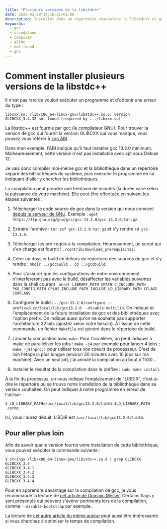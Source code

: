 ```yaml
---
title: "Plusieurs versions de la libstdc++"
date: 2025-02-28T19:16:31+01:00
description: Installer dans un répertoire standalone la libstdc++ et gcc
keywords:
  - gcc
  - standalone
  - compiler
  - glibc
  - not found
  - gnu
---
```

# Comment installer plusieurs versions de la libstdc++

Il n'est pas rare de vouloir exécuter un programme et d'obtenir une erreur du type :

`libxxx.so: /lib/x86_64-linux-gnu/libstdc++.so.6: version GLIBCXX_3.4.32 not found (required by .../libxxx.so)`

La libstdc++ est fournie par gcc (le compilateur GNU).
Pour trouver la version de gcc qui fournit la version GLIBCXX qui vous manque, vous pouvez vous référer à [son ABI](https://gcc.gnu.org/onlinedocs/libstdc++/manual/abi.html).

Dans mon exemple, l'ABI indique qu'il faut installer gcc 13.2.0 minimum.
Malheureusement, cette version n'est pas installable avec apt sous Debian 12.

Je vais donc compiler moi-même gcc et la bibliothèque dans un répertoire séparé des bibliothèques du système, puis exécuter le programme en lui indiquant d'aller y chercher les bibliothèques.

La compilation peut prendre une trentaine de minutes (la durée varie selon la puissance de votre machine).
Elle peut être effectuée en suivant les étapes suivantes :

1. Télécharger le code source de gcc dans la version qui nous convient [depuis le serveur de GNU](https://ftp.gnu.org/gnu/gcc/).
  Exemple : `wget https://ftp.gnu.org/gnu/gcc/gcc-13.2.0/gcc-13.2.0.tar.gz`.

2. Extraire l'archive : `tar zxf gcc-13.2.0.tar.gz` et s'y rendre `cd gcc-13.2.0`.
3. Télécharger les pré-requis à la compilation.
  Heureusement, un script qui s'en charge est fournit ! `./contrib/download_prerequisites`.

4. Créer un dossier build en dehors du répertoire des sources de gcc et s'y rendre : `mkdir ../gccbuild ; cd ../gccbuild`.

5. Pour s'assurer que les configurations de notre environnement n'interfèreront pas avec le build, désaffecter les variables suivantes dans le shell courant : `unset LIBRARY_PATH CPATH C_INCLUDE_PATH PKG_CONFIG_PATH CPLUS_INCLUDE_PATH INCLUDE LD_LIBRARY_PATH CFLAGS CXXFLAGS`

6. Configurer le build : `../gcc-13.2.0/configure --prefix=/usr/local/lib/gcc13.2.0 --disable-multilib`.
  On indique ici l'emplacement de la future installation de gcc et des bibliothèques avec l'option prefix.
  On indique aussi qu'on ne souhaite pas supporter l'architecture 32 bits (ajustez selon votre besoin).
  À l'issue de cette commande, un fichier `Makefile` est généré dans le répertoire de build.

7. Lancer la compilation avec `make`.
  Pour l'accélérer, on peut indiquer à make de paralléliser les jobs : `make -j4` par exemple pour lancer 4 jobs ; `make -j$(nproc)` pour utiliser tous vos coeurs de processeur.
  C'est de loin l'étape la plus longue (environ 30 minutes avec 10 jobs sur ma machine).
  Avec un seul job, j'ai annulé la compilation au bout d'1h30...

8. Installer le résultat de la compilation dans le préfixe : `sudo make install`.

À la fin du processus, on nous indique l'emplacement de "LIBDIR", c'est-à-dire le répertoire où se trouve notre installation de la bibliothèque dans sa version souhaitée.
On peut indiquer à notre programme en erreur de l'utiliser :

```
$ LD_LIBRARY_PATH=/usr/local/lib/gcc13.2.0/lib64:$LD_LIBRARY_PATH ./prog
```  

Ici, vous l'aurez déduit, LIBDIR est `/usr/local/lib/gcc13.2.0/lib64`.

## Pour aller plus loin

Afin de savoir quelle version fournit votre installation de cette bibliothèque, vous pouvez exécuter la commande suivante :

```
$ strings /lib/x86_64-linux-gnu/libstdc++.so.6 | grep GLIBCXX
GLIBCXX_3.4
GLIBCXX_3.4.1
GLIBCXX_3.4.2
GLIBCXX_3.4.3
GLIBCXX_3.4.4
```

Pour en apprendre davantage sur la compilation de gcc, je vous recommande la lecture de [cet article de Dominic Meiser](https://d-meiser.github.io/2015/11/30/building-gcc-trunk.html).
Certains flags y sont présentés qui peuvent s'avérer pertinents lors de la compilation, comme `--disable-bootstrap` par exemple.

La lecture de [cet autre article du même auteur](https://d-meiser.github.io/2015/12/10/build-times.html) peut aussi être intéressante si vous cherchez à optimiser le temps de compilation.
